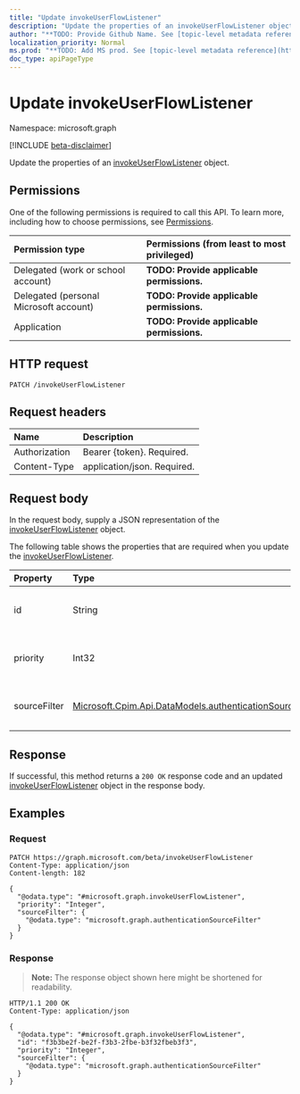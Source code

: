 ```yaml
---
title: "Update invokeUserFlowListener"
description: "Update the properties of an invokeUserFlowListener object."
author: "**TODO: Provide Github Name. See [topic-level metadata reference](https://msgo.azurewebsites.net/add/document/guidelines/metadata.html#topic-level-metadata)**"
localization_priority: Normal
ms.prod: "**TODO: Add MS prod. See [topic-level metadata reference](https://msgo.azurewebsites.net/add/document/guidelines/metadata.html#topic-level-metadata)**"
doc_type: apiPageType
---
```


# Update invokeUserFlowListener
Namespace: microsoft.graph

[!INCLUDE [beta-disclaimer](../../includes/beta-disclaimer.md)]

Update the properties of an [invokeUserFlowListener](../resources/invokeuserflowlistener.md) object.

## Permissions
One of the following permissions is required to call this API. To learn more, including how to choose permissions, see [Permissions](/graph/permissions-reference).

|Permission type|Permissions (from least to most privileged)|
|:---|:---|
|Delegated (work or school account)|**TODO: Provide applicable permissions.**|
|Delegated (personal Microsoft account)|**TODO: Provide applicable permissions.**|
|Application|**TODO: Provide applicable permissions.**|

## HTTP request

<!-- {
  "blockType": "ignored"
}
-->
``` http
PATCH /invokeUserFlowListener
```

## Request headers
|Name|Description|
|:---|:---|
|Authorization|Bearer {token}. Required.|
|Content-Type|application/json. Required.|

## Request body
In the request body, supply a JSON representation of the [invokeUserFlowListener](../resources/invokeuserflowlistener.md) object.

The following table shows the properties that are required when you update the [invokeUserFlowListener](../resources/invokeuserflowlistener.md).

|Property|Type|Description|
|:---|:---|:---|
|id|String|**TODO: Add Description** Inherited from [authenticationListener](../resources/authenticationlistener.md)|
|priority|Int32|**TODO: Add Description** Inherited from [authenticationListener](../resources/authenticationlistener.md)|
|sourceFilter|[Microsoft.Cpim.Api.DataModels.authenticationSourceFilter](../resources/authenticationsourcefilter.md)|**TODO: Add Description** Inherited from [authenticationListener](../resources/authenticationlistener.md)|



## Response

If successful, this method returns a `200 OK` response code and an updated [invokeUserFlowListener](../resources/invokeuserflowlistener.md) object in the response body.

## Examples

### Request
<!-- {
  "blockType": "request",
  "name": "update_invokeuserflowlistener"
}
-->
``` http
PATCH https://graph.microsoft.com/beta/invokeUserFlowListener
Content-Type: application/json
Content-length: 182

{
  "@odata.type": "#microsoft.graph.invokeUserFlowListener",
  "priority": "Integer",
  "sourceFilter": {
    "@odata.type": "microsoft.graph.authenticationSourceFilter"
  }
}
```


### Response
>**Note:** The response object shown here might be shortened for readability.
<!-- {
  "blockType": "response",
  "truncated": true
}
-->
``` http
HTTP/1.1 200 OK
Content-Type: application/json

{
  "@odata.type": "#microsoft.graph.invokeUserFlowListener",
  "id": "f3b3be2f-be2f-f3b3-2fbe-b3f32fbeb3f3",
  "priority": "Integer",
  "sourceFilter": {
    "@odata.type": "microsoft.graph.authenticationSourceFilter"
  }
}
```

